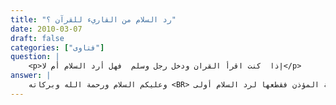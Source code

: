 ```yaml
---
title: "رد السلام من القاريء للقرآن ؟"
date: 2010-03-07
draft: false
categories: ["فتاوى"]
question: |
    <p>إذا  كنت اقرأ القران ودخل رجل وسلم  فهل أرد السلام أم لا</p>
answer: |
    وعليكم السلام ورحمة الله وبركاته <BR> نعم ترد عليه السلام لأن رد السلام واجب ثم تعود لقراءتك لأن القراءة تقطع لأجل إجابة المؤذن فقطعها لرد السلام أولى . <BR>قال الإمام النووي في المجموع (2/167) : ( إذا مر القارئ علي قوم سلم عليهم وعاد الي القراءة فان أعاد التعوذ كان حسنا ويستحب لمن مر علي القارئ ان يسلم عليه ويلزم القارئ رد السلام باللفظ ) . <BR>وقال الهيتمي في تحفة المحتاج (39/442) :  ( قَوْلُهُ نَدْبَهُ ) أَيْ : السَّلَامِ ( قَوْلُهُ عَلَى الْقَارِئِ ) وَمِثْلُهُ الْمُدَرِّسُ وَالطَّلَبَةُ فَيُنْدَبُ السَّلَامُ عَلَيْهِمْ وَيَجِبُ الرَّدُّ ا. <BR> والله تعالى أعلى وأعلم
---
```



